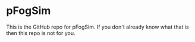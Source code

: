 # pFogSim
This is the GitHub repo for pFogSim. If you don't already know what that is then this repo is not for you.
